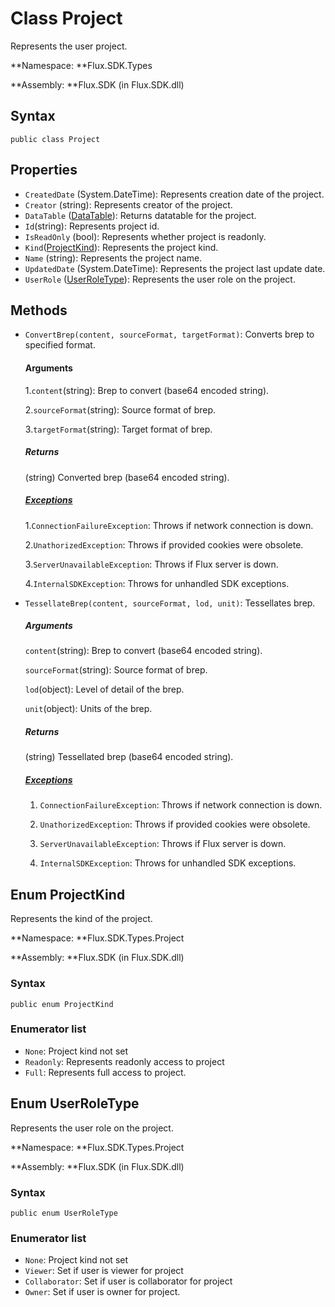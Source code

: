 # Class Project

Represents the user project.

**Namespace: **Flux.SDK.Types

**Assembly: **Flux.SDK \(in Flux.SDK.dll\)

## Syntax

`public class Project`

## Properties

* `CreatedDate` \(System.DateTime\): Represents creation date of the project.
* `Creator` \(string\): Represents creator of the project.
* `DataTable` \([DataTable](../DataTable/DataTable.md)\): Returns datatable for the project.
* `Id`\(string\): Represents  project id.
* `IsReadOnly` \(bool\): Represents whether project is readonly.
* `Kind`\([ProjectKind](#enum-projectkind)\): Represents the project kind.
* `Name` \(string\): Represents the project name.
* `UpdatedDate` \(System.DateTime\): Represents the project last update date.
* `UserRole` \([UserRoleType](#enum-userroletype)\): Represents the user role on the project.

## Methods

* `ConvertBrep(content, sourceFormat, targetFormat)`: Converts brep to specified format.

  #### Arguments

  1.`content`\(string\):  Brep to convert \(base64 encoded string\).

  2.`sourceFormat`\(string\): Source format of brep.

  3.`targetFormat`\(string\): Target format of brep.

  ##### Returns

  \(string\) Converted brep \(base64 encoded string\).

  ##### [Exceptions](./Exceptions.md)

  1.`ConnectionFailureException`: Throws if network connection is down.

  2.`UnathorizedException`: Throws if provided cookies were obsolete.

  3.`ServerUnavailableException`: Throws if Flux server is down.

  4.`InternalSDKException`: Throws for unhandled SDK exceptions.


* `TessellateBrep(content, sourceFormat, lod, unit)`: Tessellates brep.

  ##### Arguments

  `content`\(string\): Brep to convert \(base64 encoded string\).

  `sourceFormat`\(string\): Source format of brep.

  `lod`\(object\): Level of detail of the brep.

  `unit`\(object\): Units of the brep.

  ##### Returns

  \(string\) Tessellated brep \(base64 encoded string\).

  ##### [Exceptions](./Exceptions.md)

  1. `ConnectionFailureException`: Throws if network connection is down.

  2. `UnathorizedException`: Throws if provided cookies were obsolete.

  3. `ServerUnavailableException`: Throws if Flux server is down.

  4. `InternalSDKException`: Throws for unhandled SDK exceptions.



## Enum ProjectKind

Represents the kind of the project.

**Namespace: **Flux.SDK.Types.Project

**Assembly: **Flux.SDK \(in Flux.SDK.dll\)

### Syntax

`public enum ProjectKind`

### Enumerator list

* `None`: Project kind not set
* `Readonly`: Represents readonly access to project
* `Full`: Represents full access to project.

## Enum UserRoleType

Represents the user role on the project.

**Namespace: **Flux.SDK.Types.Project

**Assembly: **Flux.SDK \(in Flux.SDK.dll\)

### Syntax

`public enum UserRoleType`

### Enumerator list

* `None`: Project kind not set
* `Viewer`: Set if user is viewer for project
* `Collaborator`: Set if user is collaborator for project
* `Owner`: Set if user is owner for project.

